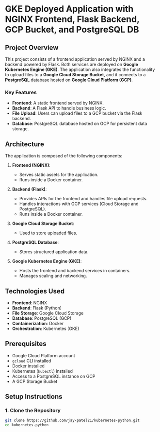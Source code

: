 # GKE Deployed Application with NGINX Frontend, Flask Backend, GCP Bucket, and PostgreSQL DB

## Project Overview

This project consists of a frontend application served by NGINX and a backend powered by Flask. Both services are deployed on **Google Kubernetes Engine (GKE)**. The application also integrates the functionality to upload files to a **Google Cloud Storage Bucket**, and it connects to a **PostgreSQL** database hosted on **Google Cloud Platform (GCP)**.

### Key Features

- **Frontend**: A static frontend served by NGINX.
- **Backend**: A Flask API to handle business logic.
- **File Upload**: Users can upload files to a GCP bucket via the Flask backend.
- **Database**: PostgreSQL database hosted on GCP for persistent data storage.

## Architecture

The application is composed of the following components:

1. **Frontend (NGINX)**:
   - Serves static assets for the application.
   - Runs inside a Docker container.
   
2. **Backend (Flask)**:
   - Provides APIs for the frontend and handles file upload requests.
   - Handles interactions with GCP services (Cloud Storage and PostgreSQL).
   - Runs inside a Docker container.

3. **Google Cloud Storage Bucket**:
   - Used to store uploaded files.
   
4. **PostgreSQL Database**:
   - Stores structured application data.
   
5. **Google Kubernetes Engine (GKE)**:
   - Hosts the frontend and backend services in containers.
   - Manages scaling and networking.

## Technologies Used

- **Frontend**: NGINX
- **Backend**: Flask (Python)
- **File Storage**: Google Cloud Storage
- **Database**: PostgreSQL (GCP)
- **Containerization**: Docker
- **Orchestration**: Kubernetes (GKE)

## Prerequisites

- Google Cloud Platform account
- `gcloud` CLI installed
- Docker installed
- Kubernetes (`kubectl`) installed
- Access to a PostgreSQL instance on GCP
- A GCP Storage Bucket

## Setup Instructions

### 1. Clone the Repository

```bash
git clone https://github.com/jay-patel21/kubernetes-python.git
cd kubernetes-python

